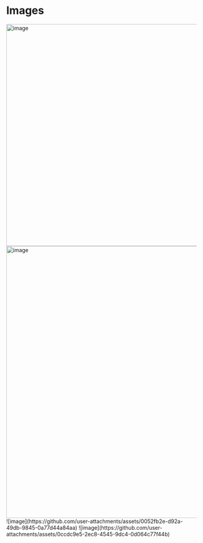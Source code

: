 # Images
<img width="586" alt="image" src="https://github.com/user-attachments/assets/60e97940-4c1f-40b7-8fa7-f78d73b42bd5">
<img width="718" alt="image" src="https://github.com/user-attachments/assets/cdfe80be-be5b-432f-8853-aa9910c21810">
![image](https://github.com/user-attachments/assets/0052fb2e-d92a-49db-9845-0a77d44a84aa)
![image](https://github.com/user-attachments/assets/0ccdc9e5-2ec8-4545-9dc4-0d064c77f44b)



